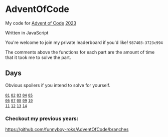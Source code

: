 # AdventOfCode

My code for [Advent of Code](https://adventofcode.com/2023) [2023](https://en.wikipedia.org/wiki/2023 'lol')

Written in JavaScript

You're welcome to join my private leaderboard if you'd like! `987403-3723c994`

The comments above the functions for each part are the amount of time
that it took me to solve the part.

## Days

Obvious spoilers if you intend to solve for yourself.

[`01`](./src/day01.js)
[`02`](./src/day02.js)
[`03`](./src/day03.js)
[`04`](./src/day04.js)
[`05`](./src/day05.js)  
[`06`](./src/day06.js)
[`07`](./src/day07.js)
[`08`](./src/day08.js)
[`09`](./src/day09.js)
[`10`](./src/day10.js)  
[`11`](./src/day11.js)
[`12`](./src/day12.js)
[`13`](./src/day13.js)
[`14`](./src/day14.js)
<!-- [`15`](./src/day15.js)   -->
<!-- [`16`](./src/day16.js) -->
<!-- [`17`](./src/day17.js) -->
<!-- [`18`](./src/day18.js) -->
<!-- [`19`](./src/day19.js) -->
<!-- [`20`](./src/day20.js)   -->
<!-- [`21`](./src/day21.js) -->
<!-- [`22`](./src/day22.js) -->
<!-- [`23`](./src/day23.js) -->
<!-- [`24`](./src/day24.js) -->
<!-- [`25`](./src/day25.js) -->

### Checkout my previous years:  
https://github.com/funnyboy-roks/AdventOfCode/branches
